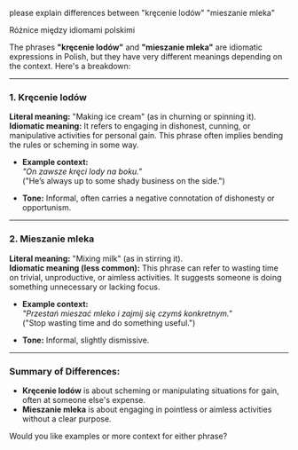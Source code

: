please explain differences between "kręcenie lodów" "mieszanie mleka"

Różnice między idiomami polskimi

The phrases **"kręcenie lodów"** and **"mieszanie mleka"** are idiomatic expressions in Polish, but they have very different meanings depending on the context. Here's a breakdown:

---

### **1. Kręcenie lodów**
**Literal meaning:** "Making ice cream" (as in churning or spinning it).  
**Idiomatic meaning:** It refers to engaging in dishonest, cunning, or manipulative activities for personal gain. This phrase often implies bending the rules or scheming in some way.  

- **Example context:**  
  *"On zawsze kręci lody na boku."*  
  ("He’s always up to some shady business on the side.")

- **Tone:** Informal, often carries a negative connotation of dishonesty or opportunism.

---

### **2. Mieszanie mleka**
**Literal meaning:** "Mixing milk" (as in stirring it).  
**Idiomatic meaning (less common):** This phrase can refer to wasting time on trivial, unproductive, or aimless activities. It suggests someone is doing something unnecessary or lacking focus.  

- **Example context:**  
  *"Przestań mieszać mleko i zajmij się czymś konkretnym."*  
  ("Stop wasting time and do something useful.")

- **Tone:** Informal, slightly dismissive.

---

### Summary of Differences:
- **Kręcenie lodów** is about scheming or manipulating situations for gain, often at someone else's expense.  
- **Mieszanie mleka** is about engaging in pointless or aimless activities without a clear purpose.  

Would you like examples or more context for either phrase?
